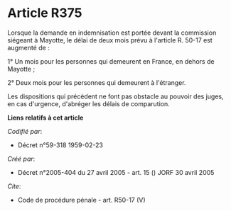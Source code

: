 # Article R375

Lorsque la demande en indemnisation est portée devant la commission siégeant à Mayotte, le délai de deux mois prévu à
l'article R. 50-17 est augmenté de : 

1° Un mois pour les personnes qui demeurent en France, en dehors de Mayotte ; 

2° Deux mois pour les personnes qui demeurent à l'étranger. 

Les dispositions qui précèdent ne font pas obstacle au pouvoir des juges, en cas d'urgence, d'abréger les délais de
comparution.

**Liens relatifs à cet article**

_Codifié par_:

  - Décret n°59-318 1959-02-23

_Créé par_:

  - Décret n°2005-404 du 27 avril 2005 - art. 15 () JORF 30 avril 2005

_Cite_:

  - Code de procédure pénale - art. R50-17 (V)
